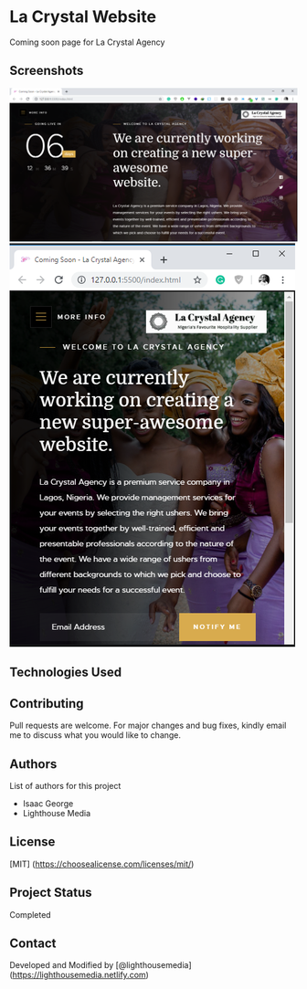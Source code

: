 # La Crystal Website
Coming soon page for La Crystal Agency

## Screenshots
![Example desktop screenshot](images/desktop-view.png)
![Example mobile screenshot](images/mobile-view.png)

## Technologies Used


## Contributing
Pull requests are welcome. For major changes and bug fixes, kindly email me to discuss what you would like to change.

## Authors
List of authors for this project
* Isaac George
* Lighthouse Media

## License
[MIT] (https://choosealicense.com/licenses/mit/)

## Project Status
Completed

## Contact
Developed and Modified by [@lighthousemedia] (https://lighthousemedia.netlify.com)
